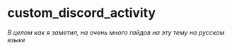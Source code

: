# custom_discord_activity

_В целом как я заметил, на очень много гайдов на эту тему на русском языке_
